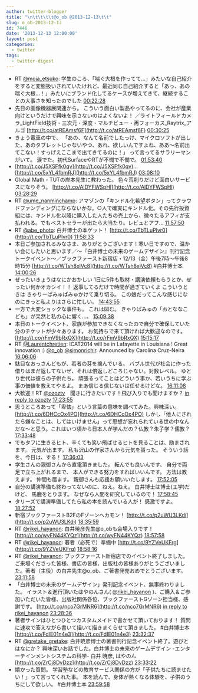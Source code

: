 ```yaml
---
author: twitter-blogger
title: "\n\t\t\t\t@o_ob @2013-12-13\t\t"
slug: o_ob-2013-12-13
id: 7446
date: '2013-12-13 12:00:00'
layout: post
categories:
  - twitter
tags:
  - twitter-digest
---
```


*   RT [@moja_etsuko](http://twitter.com/moja_etsuko): 学生のころ、「喘ぐ大根を作ってて…」みたいな自己紹介をすると変態扱いされていたけれど、最近同じ自己紹介すると「あっ、あの喘ぐ大根…！」みたいにブランド化してるケースが増えてきて、継続することの大事さを知ったのでした [00:22:28](http://twitter.com/o_ob/statuses/411154090815545344)
*   先日の画像機器展関連から。 こういう面白い製品やってるのに、会社が産業向けというだけで興味を示さないのはよくないよ！ ／ライトフィールドカメラ_LightField技術・三次元・深度・マルチビュー・再フォーカス_Raytrix_アルゴ [http://t.co/atREAmsf6F](http://t.co/atREAmsf6F) [00:30:25](http://twitter.com/o_ob/statuses/411156091263647744)
*   きょう電車の中で、 「あの、なんて名前でしたっけ、マイクロソフトが出した、あのタブレットじゃないやつ、あれ、欲しいんですよね、ああ〜名前出てこない！すっげえここまで出てきてるのに！」 って言ってるサラリーマンがいて。 涙でた。初代SurfaceやRTが不憫で不憫で。 [01:53:40](http://twitter.com/o_ob/statuses/411177040230875136)
*   [http://t.co/J5XSFfk0qv](http://t.co/J5XSFfk0qv)... [http://t.co/5xYL4fbmRJ](http://t.co/5xYL4fbmRJ) [03:08:10](http://twitter.com/o_ob/statuses/411195790032646144)
*   Global Math - TUTの岸本先生に教わった。 色々荒削りだけど面白いサービスになりそう。 [http://t.co/AlDYFWSpHl](http://t.co/AlDYFWSpHl) [03:28:29](http://twitter.com/o_ob/statuses/411200901177966593)
*   RT [@ume_nanminchamp](http://twitter.com/ume_nanminchamp): アマゾンの「キンドル化希望ボタン」ってクラウドファンディングにならないかな。○人で確実にキンドル化。その先行投資組には、キンドル化以降に購入した人たちの売上から、微々たるアフィが支払われる。でもベストセラーが出たら大当たり。レビュとアフ… [11:57:50](http://twitter.com/o_ob/statuses/411329084472303616)
*   RT [@abe_photo](http://twitter.com/abe_photo): 白井博士の本ゲット！ [http://t.co/TbTLuPlvr0](http://t.co/TbTLuPlvr0) [11:58:33](http://twitter.com/o_ob/statuses/411329266664497152)
*   本日ご参加されるみなさま、ありがとうございます！寒い日ですので、温かい会にしたいと思います／〜『白井博士の未来のゲームデザイン』刊行記念トークイベント〜／ブックファースト新宿店・12/13（金）午後7時～午後8時15分 [http://t.co/WTsh8xlVc8](http://t.co/WTsh8xlVc8) #白井博士本 [14:00:26](http://twitter.com/o_ob/statuses/411359937747378176)
*   ぜったいきょうはなにかおかしい 1日に5件も取材・講演依頼もらうとか、ぜったい何かオカシイ！！ 返事してるだけで時間が過ぎていくよ こういうときは きゃりーぱみゅぱみゅかけて乗り切る。 この娘だってこんな感じになのにきっと私よりはさらに忙しい。 [14:43:55](http://twitter.com/o_ob/statuses/411370882628452352)
*   一方で大変ショックな事件も。 これは凹む。 きゃりぱみゅの「おとななこども」が呆然と私の心に響く…。 [15:09:38](http://twitter.com/o_ob/statuses/411377353948811264)
*   本日のトークイベント、家族が参加できなくなったので自分で確保していた分のチケットが少々あります。 お気持ちで来て頂ければ大歓迎なのです。 [http://t.co/rFmV9bRxQX](http://t.co/rFmV9bRxQX) [15:15:17](http://twitter.com/o_ob/statuses/411378772483379202)
*   RT [@Laurentchretien](http://twitter.com/Laurentchretien): ICAT2014 will be in Lafayette in Louisiana ! Great innovation :) [@o_ob](http://twitter.com/o_ob) [@simonrichir](http://twitter.com/simonrichir). Announced by Carolina Cruz-Neira [16:06:06](http://twitter.com/o_ob/statuses/411391561868382209)
*   駄目なおっさんどもが、若者の芽を摘んでいる。 バブル世代が社会に作った借りはまだ返してないぜ、それは倍返しどころじゃない。対数レベル。 ゆとり世代は彼らの子供たち。 頑張るってことはどういう事か、若いうちに学ぶ事の価値を教えてやるよ。 まあ信じる信じないは任せるけどな。 [16:11:08](http://twitter.com/o_ob/statuses/411392829739397122)
*   大歓迎！RT [@ozoztv](http://twitter.com/ozoztv)　聞きに行きたいです！飛び入りでも聞けますか？ [in reply to ozoztv](http://twitter.com/ozoztv/statuses/411410924784713728) [17:23:55](http://twitter.com/o_ob/statuses/411411146139119616)
*   思うところあって「卑怯」という言葉の意味を調べてみた。興味深い。 [http://t.co/6DHCcOx4PO](http://t.co/6DHCcOx4PO) しかし「他人にされたら嫌なことは、してはいけません」って思想が忘れられている世の中なんだな〜と思う。これはいつ頃から日本人が学んだの？仏教？朱子学？儒教？ [17:33:48](http://twitter.com/o_ob/statuses/411413634334470144)
*   でもタフに生きるヒト、辛くても笑い飛ばせるヒトを見ることは、励まされます。 元気が出ます。 私も沢山の作家さんから元気を貰った。 そういう話を、今日は、する！ [17:36:03](http://twitter.com/o_ob/statuses/411414199487582208)
*   学生さんの親御さんから直電頂きました。 転んでも良いんです、 自分で両足で立ち上がれるまで、 本人ができる努力をすればいいんです。 方法は教えます。 仲間も居ます。 親御さんも応援お願いいたします。 [17:52:05](http://twitter.com/o_ob/statuses/411418232600276992)
*   自分の講演準備も終わってないのに、ねえ。ねえ。 白井博士は博士(工学)だけど、 馬鹿をとります。 なぜなら人間を研究しているので！ [17:58:45](http://twitter.com/o_ob/statuses/411419912297406464)
*   タリーズで講演準備してたら私の本を読んでいる人が！ 感激ですよ。 [18:27:52](http://twitter.com/o_ob/statuses/411427239150903299)
*   新宿ブックファーストB2FのFゾーンへカモン！ [http://t.co/p2uWU3LKdi](http://t.co/p2uWU3LKdi) [18:35:59](http://twitter.com/o_ob/statuses/411429283169456128)
*   RT [@rikei_hayanon](http://twitter.com/rikei_hayanon): 白井暁彦先生@o_obも会場入りです！ [http://t.co/wyFN44KYQz](http://t.co/wyFN44KYQz) [18:57:58](http://twitter.com/o_ob/statuses/411434815519338497)
*   RT [@rikei_hayanon](http://twitter.com/rikei_hayanon): 著者（必死で）準備中 [http://t.co/9YZVeUKFrg](http://t.co/9YZVeUKFrg) [18:58:16](http://twitter.com/o_ob/statuses/411434891704692736)
*   RT [@rikei_hayanon](http://twitter.com/rikei_hayanon): ブックファースト新宿店でのイベント終了しました。ご来場くださった皆様、書店の皆様、出版社の皆様ありがとうございました。著者（主役）の白井先生@o_ob、ご著書発売おめでとうございます。 [23:11:58](http://twitter.com/o_ob/statuses/411498736653594624)
*   「白井博士の未来のゲームデザイン」発刊記念イベント、無事終わりました。 イラスト＆進行頂いたはやのんさん( [@rikei_hayanon](http://twitter.com/rikei_hayanon) )、ご購入＆ご参加いただいた皆様、出版社関係各位、ブックファーストGゾーン担当様、感謝です。 [http://t.co/nco7GrMNR6](http://t.co/nco7GrMNR6) [in reply to rikei_hayanon](http://twitter.com/rikei_hayanon/statuses/411468565523345408) [23:28:36](http://twitter.com/o_ob/statuses/411502921621065730)
*   著者サインはひとつひとつカスタムメイドで書かせて頂いております！ 質問に速攻で答えながら書いて描いて描きまくらせて頂きました。 #白井博士本 [http://t.co/FdIE01n4e3](http://t.co/FdIE01n4e3) [23:32:37](http://twitter.com/o_ob/statuses/411503933882781696)
*   RT [@gretake_gretake](http://twitter.com/gretake_gretake): 白井暁彦博士の著書刊行記念イベント終了。遊びとはなにか？ 興味深いお話でした。白井博士の未来のゲームデザイン -エンターテインメントシステムの科学- 白井 暁彦, はやのん [http://t.co/ZrCj8DvDzz](http://t.co/ZrCj8DvDzz) [23:33:22](http://twitter.com/o_ob/statuses/411504120277635072)
*   嬉かった質問。 学習塾などの教育サービス関係の方が「子供たちに読ませたい！」って言ってくれた事。 本を読んで、身体が熱くなる体験を、子供のうちにして欲しい。 #白井博士本 [23:59:58](http://twitter.com/o_ob/statuses/411510814512660480)